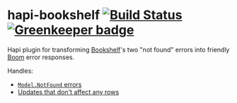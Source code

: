 hapi-bookshelf [![Build Status](https://travis-ci.org/bendrucker/hapi-bookshelf.svg?branch=master)](https://travis-ci.org/bendrucker/hapi-bookshelf) [![Greenkeeper badge](https://badges.greenkeeper.io/bendrucker/hapi-bookshelf.svg)](https://greenkeeper.io/)
==============

Hapi plugin for transforming [Bookshelf](http://bookshelfjs.org)'s two "not found" errors into friendly [Boom](http://github.com/hapijs/boom) error responses.

Handles:
* [`Model.NotFound` errors](https://github.com/tgriesser/bookshelf/blob/master/lib/model.js#L100)
* [Updates that don't affect any rows](https://github.com/tgriesser/bookshelf/blob/master/lib/model.js#L223)
